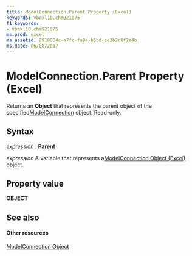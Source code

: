 ```yaml
---
title: ModelConnection.Parent Property (Excel)
keywords: vbaxl10.chm921075
f1_keywords:
- vbaxl10.chm921075
ms.prod: excel
ms.assetid: 8918804c-a7fc-fa8e-b5bd-ce3b2c8f2a4b
ms.date: 06/08/2017
---
```



# ModelConnection.Parent Property (Excel)

Returns an **Object** that represents the parent object of the specified[ModelConnection](modelconnection-object-excel.md) object. Read-only.


## Syntax

 _expression_ . **Parent**

 _expression_ A variable that represents a[ModelConnection Object (Excel)](modelconnection-object-excel.md) object.


## Property value

 **OBJECT**


## See also


#### Other resources



[ModelConnection Object](modelconnection-object-excel.md)

